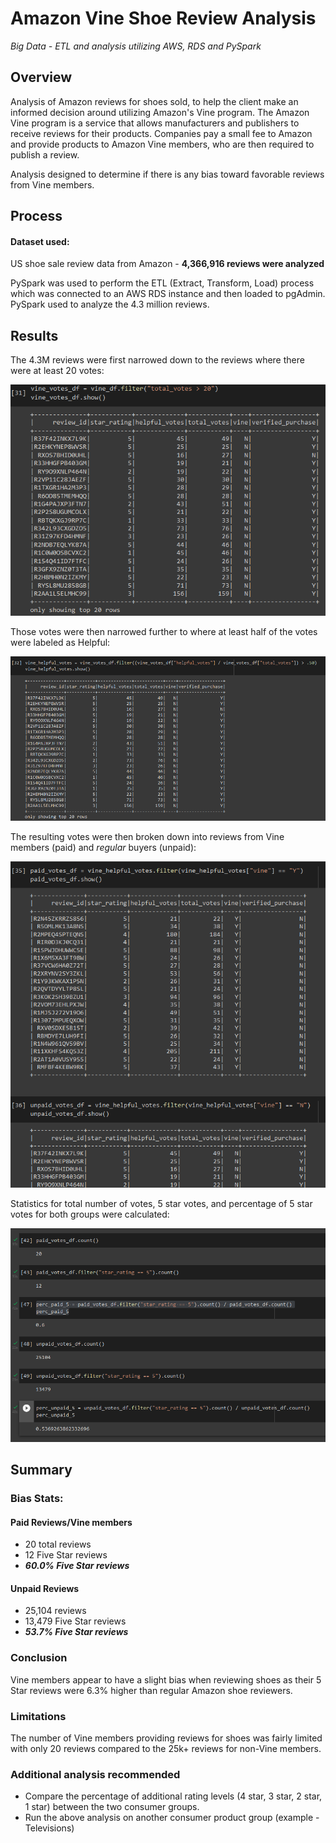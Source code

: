 # Amazon Vine Shoe Review Analysis
*Big Data - ETL and analysis utilizing AWS, RDS and PySpark*
 
 
 
## Overview

Analysis of Amazon reviews for shoes sold, to help the client make an informed decision around utilizing Amazon's Vine program. The Amazon Vine program is a service that allows manufacturers and publishers to receive reviews for their products. Companies pay a small fee to Amazon and provide products to Amazon Vine members, who are then required to publish a review.

Analysis designed to determine if there is any bias toward favorable reviews from Vine members.

## Process

#### Dataset used:
US shoe sale review data from Amazon - **4,366,916 reviews were analyzed**

PySpark was used to perform the ETL (Extract, Transform, Load) process which was connected to an AWS RDS instance and then loaded to pgAdmin. PySpark used to analyze the 4.3 million reviews.

## Results

The 4.3M reviews were first narrowed down to the reviews where there were at least 20 votes:

![20votes](/images/votes_over20.png)

Those votes were then narrowed further to where at least half of the votes were labeled as Helpful:

![helpful_votes](/images/helpful_votes.png)

The resulting votes were then broken down into reviews from Vine members (paid) and *regular* buyers (unpaid):

![paid_unpaid](/images/paid_unpaid.png)

Statistics for total number of votes, 5 star votes, and percentage of 5 star votes for both groups were calculated:

![bias](/images/vine_analysis_bias.png)

## Summary

### Bias Stats:

#### Paid Reviews/Vine members
* 20 total reviews
* 12 Five Star reviews
* ***60.0% Five Star reviews***

#### Unpaid Reviews
* 25,104 reviews
* 13,479 Five Star reviews
* ***53.7% Five Star reviews***

### Conclusion
Vine members appear to have a slight bias when reviewing shoes as their 5 Star reviews were 6.3% higher than regular Amazon shoe reviewers.

### Limitations
The number of Vine members providing reviews for shoes was fairly limited with only 20 reviews compared to the 25k+ reviews for non-Vine members.

### Additional analysis recommended
* Compare the percentage of additional rating levels (4 star, 3 star, 2 star, 1 star) between the two consumer groups.
* Run the above analysis on another consumer product group (example - Televisions)
